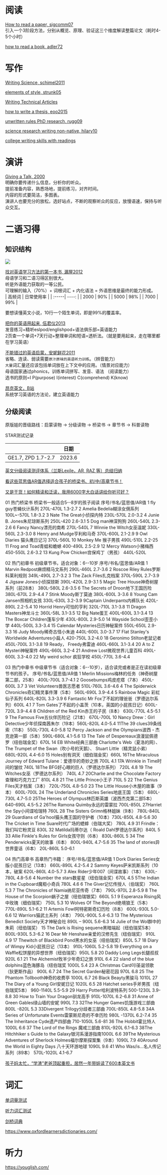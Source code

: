 # 阅读
[How to read a paper, sigcomm07](http://home.cse.ust.hk/~weiwa/teaching/Fall16-COMP6611B/reading_list/PaperReading.pdf)  
引入一个3阶段方法，分别从概览、原理、验证这三个维度解读整篇论文（耗时4-5个小时）

[how to read a book, adler72](https://book.douban.com/subject/1383525/)

# 写作

[Writing Science, schimel2011](https://book.douban.com/subject/10567201/)

[elements of style, strunk05](https://book.douban.com/subject/2210350/)  

[Writing Technical Articles](http://www.cs.columbia.edu/~hgs/etc/writing-style.html)

[how to write a thesis, eoo2015](https://book.douban.com/subject/26344722/)  

[unwritten rules PhD research, rugg09](https://book.douban.com/subject/3518087/)

[science research writing non-native, hilary10](https://book.douban.com/subject/4473481/)

[college writing skills with readings](https://book.douban.com/subject/26275079/)


# 演讲
[Giving a Talk, 2000](http://home.cse.ust.hk/~weiwa/teaching/Fall16-COMP6611B/reading_list/GivingATalk.pdf)  
明确你要传递什么信息，分析你的听众。  
提前准备内容，熟悉场地，提前练习，对齐时间。   
内容的形式要简洁，多图表。  
演讲人也要充分的放松，选好站点，不断的观察听众的反应，放慢语速，保持与听众交互。  

# 二语习得

## 知识结构
![](http://note.youdao.com/yws/public/resource/8f83e1297252c926e45efa55a901a1d2/xmlnote/WEBRESOURCE65ac24221bb2a0ee84e60f17cc057153/159)


[找对英语学习方法的第一本书, 漏屋2012](https://book.douban.com/subject/11522125/)  
母语学习和二语习得区别很大。  
听是外语能力获取的一等公民。  
可理解的输入（70%）+ 词根词汇 + 内化语法 = 外语思维是最终的能力形成。  
| 高频词 | 日常使用率 |
| :-----| ----: | 
| 2000 | 90% | 
| 5000 | 98% | 
| 7000 | 99% | 

要想读懂英文小说，10行一个陌生单词，即是99%的覆盖率。  

[把你的英语用起来, 伍君仪2013](https://book.douban.com/subject/3748247/)  
发音练习+精听eslpod/englishpod+语法俱乐部=英语能力  
2页查一个单词+7天行动+整理单词和短语=透析法。（就是要用起来，走在哪里都在学习英语）

[不能错过的英语启蒙，安妮鲜花2011](https://book.douban.com/subject/6523827/)  
省略、连读、弱读需要`原汁原味的英语听力训练`。（辨音能力）  
`大量`词汇量还应该包括单词放在上下文中的应用。（情景对应能力）  
母语国家通过phonics，训练单词拼写、发音、语法 （阅读能力）  
选书的原则=I P(purpose) I(interest) C(comprehend) K(know)  

[昂克英文，B站](https://space.bilibili.com/286263737)  
系统学习英语的方法论，建立英语能力

## 分级阅读

原版娃的晋级路线：启蒙读物 -> 分级读物 -> 桥梁书 -> 章节书 -> 科普读物

STAR测试记录

|   | 日期  |
|---|---|
| GE1.7, ZPD 1.7-2.7  |2023.6   |


[英文分级阅读测评体系（兰斯Lexile，AR, RAZ 等）总结归纳](http://www.jichangqing.net/wordpress/?p=584)

[看这些蓝思值AR值选择适合孩子的桥梁书、初/中/高章节书！](https://www.jianshu.com/p/db9337195c98)  

[又是干货！如何精读和泛读，我用6000字大白话讲给你听可好？](https://mp.weixin.qq.com/s?__biz=MzU2ODc2MDQ4OQ==&mid=2247495740&idx=1&sn=5102e5ad7fe396c17b22a62c920e5fa0&chksm=fc8bb1facbfc38ec539767ab56aee4c06d46bde9b2af4ed41265a4f7629c83d84b15c6a1aa54&scene=21#wechat_redirect)

01 热门桥梁书
桥梁书一般适合5--8岁的孩子阅读
序号/书名/蓝思值/AR值
1 fly guy苍蝇伙计系列 270L-470L 1.3-2.7
2 Amelia Bedelia糊涂女佣系列 100L~-570L 1.8-3.2
3 Nate The Great小侦探内特 230L-570L 2.0-3.2
4 Junie B. Jones朱尼琼斯系列 250L-420 2.6-3.1
5 Dog man神深狗狗 260L-540L 2.3-2.6
6 Fancy Nancy漂亮的南希 270L-540L
7 Winnie the Witch女巫温妮 330L-560L 2.3-3.0
8 Henry and Mudge亨利和马奇 370L-600L 2.1-2.9
9 Owl Diaries 猫头鹰日记习 370L-560L
10 Monkey Me 猴子男孩 490L-510L 2.2-25
11 Frog and Toad青蛙和蟾蜍 400-490L 2.5-2.9
12 Mercy Watson小猪梅西 450-550L 2.6-3.2
13 Kung Pow Chicken宫保鸡丁（男孩） 440L-520L

02 热门初章书
初级章节书，适合对象：6--10岁
序号/书名/蓝思值/AR值
1 Marvin Redpost麻烦精马文系列 290L-460L 2.7-3.6
2 Roscoe Riley Rules罗斯科莱利规则 349L-490L 2.7-3.2
3 The Zack Files扎克档案 370L-590L 2.7-3.9
4 Jigsaw Jones小侦探琼斯 390L-420L 2.9-3.1
5 Magic Tree House神奇树屋系列（前28本） 380L-580L 2.6-3.5
6 The Secrets of Droon地下王国历险 380L-670L 2.9-4.4
7 Stink Moody斯丁莫迪 380L-600L 3-3.6
8 Young Cam Jansen照相机女孩 330L-630L 3.2-3.9
9Captain Underpants内裤队长 420L-890L 2.2-5.4
10 Horrid Henry可怕的亨利 320L-710L 3.1-3.8
11 Dragon Masters神龙斗士 360L-58L 3.1-3.5
12 Big Nate蛋王 400L-600L 3.1-3.4
13 The Boxcar Children篷车少年 430L-800L 2.9-5.0
14 Wayside School歪歪小学 440L-500L 3.3-3.4
15 Calendar Mysteries日历神秘案件 550L-650L 2.9-3.3
16 Judy Moody稀奇古怪小朱迪 440L-600L 3.0-3.7
17 Flat Stanley's Worldwide Adventures小扁人 420-750L 3.2-4.0
18 Geronimo Stilton老鼠记者 450L-700L 3.1-3.8
19 Ready， Freedy弗雷迪 460L-660L 3.1-3.4
20 A to Z Mysteri神秘案件 490L-660L 3.2-4
21 Andrew Lost微观世界儿童百科 490L-600L 3.3-4.0
22 My weird schor 疯狂学校 450L-770L 3.6-4.4

03 热门中章书
中级章节书（适合对象：6--10岁），适合读完或者是正在读初级章节书的孩子。
序号/书名/蓝思值/AR值
1 Merlin Missions梅林的任务（神奇树屋第二部，25本） 400L-700L 3.7-4.1
2 Goosebumps鸡皮疙瘩（7本） 450L-600L 3.7
3 Vet Volunteers兽医志愿者 510L-760L 3.6-4.6
4 The Spiderwick Chronicles奇幻精灵事件薄（5本） 560L-690L 3.9-4.4
5 Rainbow Magic 彩虹仙子系列 640L-820L 3.3-3.9
6 Fantastic Mr Fox了不起的理爸爸（罗德达尔系列）600L 4.1
7 Tom Gates了不起的小盖茨（10本，英国的小屁孩日记）600L-720L 3.9-4.4
8 Children of the Red Kin赤王的子民（8本） 630L-770L 4.5-5.1
9 The Famous Five五伙伴历险记（21本） 670L-700L
10 Nancy Drew：Girl Detective少年侦探南茜朱尔（19本）560L-820L 4.0-5.4
11The 39 clues39条线索（11本） 550L-730L 4.0-5.8
12 Percy Jackson and the Olympians波西・杰克逊第一部（5本）590L-680L 4.1-5.6
13 The Tale of Despereaux浪漫鼠佩德罗（纽伯瑞金奖）670L
14 EB White经典三部曲 Charlotte's Web（夏洛的网）、The Trumpet of the Swan（吹小号的天鹅）、 Stuart Little（精灵鼠小弟） 680L-920L 4.4-6.0
15 Holes别有洞天（细伯瑞金奖）660L
16The Miraculous Journey of Edward Tulane：爱德华的奇妙之旅 700L 4.1
17A Wrinkle in Time时间的皱纹 740L
18The BFG好心眼的巨人（罗德达尔系列） 720L 4.8
19 The Witches女巫（罗德达尔系列） 740L 4.7
20Charlie and the Chocolate Factory查理和巧克力工厂 810L 4.8
21 The Little Prince小王子 710L 5
22 The Genius Files天才档案（3本） 720L-750L 4.8-5.0
23 The Little House小木屋的故事（9本） 600L-700L
24 The Underland Chronicles Series地底王国（5本） 680L-730L 4.7-5.0
25The Heroes of Olympus林匹斯英雄（波西杰克第二部5本）640-690L 4.5-5.2
26The Ramona Quimby永远的雷蒙拉 700L-850L
27Harriet the Spy小间谍哈瑞特 760L
28 The Sisters Grimn格林姐妹（9本） 780L-840L
29 Guardians of Ga'hool猫头鹰王国的守护者（10本）730L-850L 4.8-5.6
30 The Cricket in Time Suare时代广场的蟋蟀（伯瑞大奖） 780L 4.9
31 Frindle：我们叫它粉灵豆 830L
32 Matilda玛蒂尔达（ Roald Dahl罗德达尔系列）840L 5
33 Allie Finkle's Rules for Girls女孩守则（6本） 830L-860L 5
34 The Penderwicks夏天的故事（6本） 800L-940L 4.7-5.6
35 The land of stories异世界童话（6本） 20L-860L 5.0-6.1

04 热门高章书
高章热门书籍：
序号/书名/蓝思值/AR值
1 Dork Diaries Series女版小屁孩日记（13本） 660L-890L 4.2-5.4
2 Sammy Keyes萨米凯斯系列（10本，破案 620L-860L 4.0-5.7
3 Alex Rider少年007（间谍故事）（1本） 630L-780L 4.8-5.6
4 Number the stars数星星（纽伯瑞金奖）670L 4.5
5The Indian in the Cupboard魔柜小奇兵 780L 4.6
6 The Giver记忆传授人（伯瑞奖） 760L 5.3
7 The Chronicles of Namia纳尼亚传奇（7本） 790L-970L 2.8-5.9
8 The House of the Scorpion蜗子之屋（纽伯瑞银奖）660L 5.1
9 Esperanza Rising风中玫瑰（细伯瑞奖） 750L 5.3
10 Wolves Of The Beyond绝境狼王（5本） 770L-890L 5.1-6.2
11 Artemis Fowl阿特密斯奇幻历险（8本） 600L-930L 5.0-6.6
12 Warriors猫武土系列（4本） 790L-900L 5.4-6.3
13 The Mysterious Benedict Society天才神秘会社 890L – 900L 5.6-6.3
14 Julie of the Wol群中的朱莉（纽伯瑞奖）
15 The Dark is Rising sequene黑暗端起（纽伯瑞奖5本）800L-930L 5.3-6.2
16 Dear Mr Henshaw亲爱的汉修先生（纽伯瑞奖） 910L 4.9
17 Thewitch of Blackbird Pond黑水的女巫（纽伯瑞奖）850L 5.7
18 Diary of Wimpy Kid小屁孩日记（13本） 910L-1060L 5.2-5.8
19 Everything on a Waffle松饼屋的异想世界（纽伯瑞奖）950L 5.8
20 Daddy Long Legs长腿叔叔 920L 6.1
21 The Alchemist牧羊少年奇幻之旅 910L 6.4
22 sland of the blue dolphins蓝色海豚岛（纽伯瑞奖 1000L 5.4
23 A Christmas Card이l圣诞领歌（狄更斯作品） 900L 6.7
24 The Secret Garden秘密花园 970L 6.8
25 The Phantom Tollbooth神奇的收费亭 1000L 6.7
26 Black Beayty黑骏马 1010L
27 The Diary of a Young Girl安妮日记 1020L 6.5
28 Hatchet series手斧男孩（纽伯瑞奖5本） 960-1140L 5.5-5.9
29 Harry Potter哈利波特系列 500-1230L 3.9-8.8
30 How to Train Your Dragon驯龙高手 910L-1070L 6.2-6.8
31 Anne of Green Gables绿山墙的安妮 990L 7.3
32The Hunger Games饥饿游戏三部曲 800L -820L 5.3
33Divergent Trilogy分歧者三部曲 700L-850L 4.8-5.8
34A Series of Unfortunate Events雷蒙斯尼奇的不幸历险 980L -1370L 6.2-7.4
35 The Inheritance Cyde遗产四部曲 710-1050L 5.6-81
36 The Hobbit霍比特人 1000L 6.6
37 The Lord of the Rings 魔戒三部曲 810L-920L 6.1-6.3
38The Hitchhiker s Guide to the Galaxy银河系漫游指南1000L 6.6
39The Mysterious Adventures of Sherlock Holmes福尔摩斯探案集（9本）1090L 7.9
40Around the World in Eighty Days 八十天环游地球 1090L 9.6
41 Who Was/is...名人传记系列（89本） 570L-1020L 4.1-6.7



[孩子妈太忙，“学渣”老爸顶起重担，居然一年带娃读了600本英文书](https://m.thepaper.cn/baijiahao_13590766)

# 词汇

[单词量测试](http://testyourvocab.com/)  

[听力词汇测试](https://web.shanbay.com/bdc/vocabtest#/)

[剑桥词典](http://dictionary.cambridge.org)  

https://www.oxfordlearnersdictionaries.com/  

# 听力

https://youglish.com/